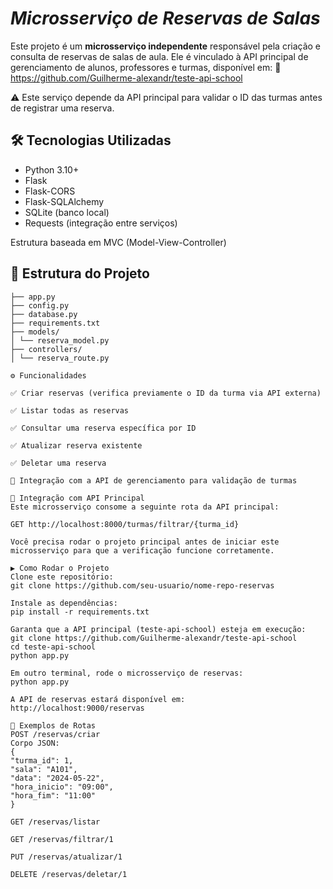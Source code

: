 # *Microsserviço de Reservas de Salas*

Este projeto é um **microsserviço independente** responsável pela criação e consulta de reservas de salas de aula. Ele é vinculado à API principal de gerenciamento de alunos, professores e turmas, disponível em:
🔗 https://github.com/Guilherme-alexandr/teste-api-school

⚠️ Este serviço depende da API principal para validar o ID das turmas antes de registrar uma reserva.

## 🛠️ Tecnologias Utilizadas

- Python 3.10+
- Flask
- Flask-CORS
- Flask-SQLAlchemy
- SQLite (banco local)
- Requests (integração entre serviços)

Estrutura baseada em MVC (Model-View-Controller)

## 📁 Estrutura do Projeto

```
├── app.py
├── config.py
├── database.py
├── requirements.txt
├── models/
│ └── reserva_model.py
├── controllers/
│ └── reserva_route.py

⚙️ Funcionalidades

✅ Criar reservas (verifica previamente o ID da turma via API externa)

✅ Listar todas as reservas

✅ Consultar uma reserva específica por ID

✅ Atualizar reserva existente

✅ Deletar uma reserva

🔁 Integração com a API de gerenciamento para validação de turmas

🔌 Integração com API Principal
Este microsserviço consome a seguinte rota da API principal:

GET http://localhost:8000/turmas/filtrar/{turma_id}

Você precisa rodar o projeto principal antes de iniciar este microsserviço para que a verificação funcione corretamente.

▶️ Como Rodar o Projeto
Clone este repositório:
git clone https://github.com/seu-usuario/nome-repo-reservas

Instale as dependências:
pip install -r requirements.txt

Garanta que a API principal (teste-api-school) esteja em execução:
git clone https://github.com/Guilherme-alexandr/teste-api-school
cd teste-api-school
python app.py

Em outro terminal, rode o microsserviço de reservas:
python app.py

A API de reservas estará disponível em:
http://localhost:9000/reservas

🧪 Exemplos de Rotas
POST /reservas/criar
Corpo JSON:
{
"turma_id": 1,
"sala": "A101",
"data": "2024-05-22",
"hora_inicio": "09:00",
"hora_fim": "11:00"
}

GET /reservas/listar

GET /reservas/filtrar/1

PUT /reservas/atualizar/1

DELETE /reservas/deletar/1